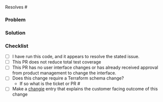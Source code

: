 Resolves #

### Problem

<!---
  Describe the problem this PR is solving. What is the application state
  before this PR is merged?
-->

### Solution

<!---
  Describe the way this PR solves the above problem. Add as much detail as you
  can to help reviewers understand your changes. Include any alternatives and
  tradeoffs you considered.
-->

### Checklist

- [ ] I have run this code, and it appears to resolve the stated issue.
- [ ] This PR does not reduce total test coverage
- [ ] This PR has no user interface changes or has already received approval from product management to change the interface.
- [ ] Does this change require a Terraform schema change?
    - If so what is the ticket or PR #
- [ ] Make a [changie](https://github.com/OpsLevel/opslevel-go/blob/main/CONTRIBUTING.md#changie-change-log-generation) entry that explains the customer facing outcome of this change